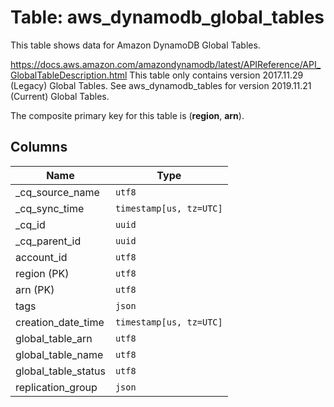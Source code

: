 # Table: aws_dynamodb_global_tables

This table shows data for Amazon DynamoDB Global Tables.

https://docs.aws.amazon.com/amazondynamodb/latest/APIReference/API_GlobalTableDescription.html
This table only contains version 2017.11.29 (Legacy) Global Tables. See aws_dynamodb_tables for version 2019.11.21 (Current) Global Tables.

The composite primary key for this table is (**region**, **arn**).

## Columns

| Name          | Type          |
| ------------- | ------------- |
|_cq_source_name|`utf8`|
|_cq_sync_time|`timestamp[us, tz=UTC]`|
|_cq_id|`uuid`|
|_cq_parent_id|`uuid`|
|account_id|`utf8`|
|region (PK)|`utf8`|
|arn (PK)|`utf8`|
|tags|`json`|
|creation_date_time|`timestamp[us, tz=UTC]`|
|global_table_arn|`utf8`|
|global_table_name|`utf8`|
|global_table_status|`utf8`|
|replication_group|`json`|